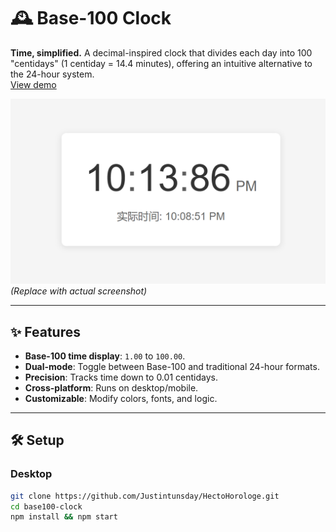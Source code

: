 # 🕰️ Base-100 Clock 

**Time, simplified.** A decimal-inspired clock that divides each day into 100 "centidays" (1 centiday = 14.4 minutes), offering an intuitive alternative to the 24-hour system.  
<a href="/base_100_CLock.html" target="_blank">View demo</a>

![Demo Screenshot](demo.png) *(Replace with actual screenshot)*  

---

## ✨ Features  
- **Base-100 time display**: `1.00` to `100.00`.  
- **Dual-mode**: Toggle between Base-100 and traditional 24-hour formats.  
- **Precision**: Tracks time down to 0.01 centidays.  
- **Cross-platform**: Runs on desktop/mobile.  
- **Customizable**: Modify colors, fonts, and logic.  

---

## 🛠️ Setup  

### Desktop  
```bash
git clone https://github.com/Justintunsday/HectoHorologe.git 
cd base100-clock  
npm install && npm start
